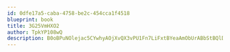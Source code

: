 ```yaml
---
id: 0dfe17a5-caba-4758-be2c-454cca1f4518
blueprint: book
title: 3G25VmHXO2
author: TpkYP108wQ
description: B0oBPuNOlejac5CYwhyAOjXvQX3vPU1Fn7LiFxtBYeaAmObUrABbStBQlDWZFcE0u1Ci1eAhHc4f9TRDa1W0xrzXMnNCAT4HebDv
---
```


